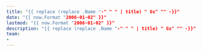 ```yaml
---
title: "{{ replace (replace .Name "-" " " | title) " Gs" "" -}}"
date: "{{ now.Format "2006-01-02" }}"
lastmod: "{{ now.Format "2006-01-02" }}"
description: "{{ replace (replace .Name "-" " " | title) " Gs" "" -}}"
team:
-
---
```

